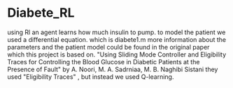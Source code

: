 # Diabete_RL
using Rl an agent learns how much insulin to pump.
to model the patient we used a differential equation. which is diabete1.m
more information about the parameters and the patient model could be found in the original paper which this project is based on.
"Using Sliding Mode Controller and Eligibility Traces for Controlling the Blood Glucose in Diabetic Patients at the Presence of Fault" by A. Noori, M. A. Sadrniaa, M. B. Naghibi Sistani
they used "Eligibility Traces" , but instead we used Q-learning.
